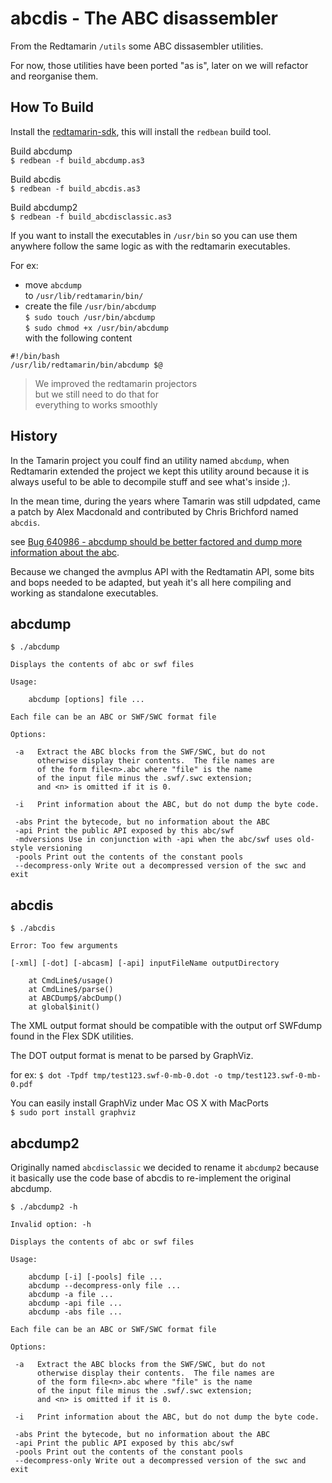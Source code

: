 abcdis - The ABC disassembler
=============================

From the Redtamarin `/utils` some ABC dissasembler utilities.

For now, those utilities have been ported "as is",
later on we will refactor and reorganise them.


How To Build
------------

Install the [redtamarin-sdk](), this will install the `redbean` build tool.

Build abcdump  
`$ redbean -f build_abcdump.as3`

Build abcdis  
`$ redbean -f build_abcdis.as3`

Build abcdump2  
`$ redbean -f build_abcdisclassic.as3`


If you want to install the executables in `/usr/bin` so you can use them anywhere
follow the same logic as with the redtamarin executables.

For ex:

  - move `abcdump`  
    to `/usr/lib/redtamarin/bin/`
  - create the file `/usr/bin/abcdump`  
    `$ sudo touch /usr/bin/abcdump`  
    `$ sudo chmod +x /usr/bin/abcdump`  
    with the following content
```
#!/bin/bash
/usr/lib/redtamarin/bin/abcdump $@
```

> We improved the redtamarin projectors  
> but we still need to do that for  
> everything to works smoothly



History
-------

In the Tamarin project you coulf find an utility named `abcdump`,
when Redtamarin extended the project we kept this utility around
because it is always useful to be able to decompile stuff and see what's inside ;).

In the mean time, during the years where Tamarin was still udpdated,
came a patch by Alex Macdonald and contributed by Chris Brichford
named `abcdis`.

see [Bug 640986 - abcdump should be better factored and dump more information about the abc](https://bugzilla.mozilla.org/show_bug.cgi?id=640986).

Because we changed the avmplus API with the Redtamatin API,
some bits and bops needed to be adapted, but yeah it's all here
compiling and working as standalone executables.


abcdump
-------

`$ ./abcdump`

```
Displays the contents of abc or swf files

Usage:

    abcdump [options] file ...

Each file can be an ABC or SWF/SWC format file

Options:

 -a   Extract the ABC blocks from the SWF/SWC, but do not
      otherwise display their contents.  The file names are
      of the form file<n>.abc where "file" is the name
      of the input file minus the .swf/.swc extension;
      and <n> is omitted if it is 0.

 -i   Print information about the ABC, but do not dump the byte code.

 -abs Print the bytecode, but no information about the ABC
 -api Print the public API exposed by this abc/swf
 -mdversions Use in conjunction with -api when the abc/swf uses old-style versioning
 -pools Print out the contents of the constant pools
 --decompress-only Write out a decompressed version of the swc and exit
```


abcdis
------

`$ ./abcdis`

```
Error: Too few arguments

[-xml] [-dot] [-abcasm] [-api] inputFileName outputDirectory

	at CmdLine$/usage()
	at CmdLine$/parse()
	at ABCDump$/abcDump()
	at global$init()
```

The XML output format should be compatible with the output orf SWFdump found in the Flex SDK utilities.

The DOT output format is menat to be parsed by GraphViz.

for ex: `$ dot -Tpdf tmp/test123.swf-0-mb-0.dot -o tmp/test123.swf-0-mb-0.pdf`

You can easily install GraphViz under Mac OS X with MacPorts  
`$ sudo port install graphviz`



abcdump2
--------

Originally named `abcdisclassic` we decided to rename it `abcdump2`
because it basically use the code base of abcdis to re-implement the original abcdump.

`$ ./abcdump2 -h`

```
Invalid option: -h

Displays the contents of abc or swf files

Usage:

    abcdump [-i] [-pools] file ...
    abcdump --decompress-only file ...
    abcdump -a file ...
    abcdump -api file ...
    abcdump -abs file ...

Each file can be an ABC or SWF/SWC format file

Options:

 -a   Extract the ABC blocks from the SWF/SWC, but do not
      otherwise display their contents.  The file names are
      of the form file<n>.abc where "file" is the name
      of the input file minus the .swf/.swc extension;
      and <n> is omitted if it is 0.

 -i   Print information about the ABC, but do not dump the byte code.

 -abs Print the bytecode, but no information about the ABC
 -api Print the public API exposed by this abc/swf
 -pools Print out the contents of the constant pools
 --decompress-only Write out a decompressed version of the swc and exit

```

